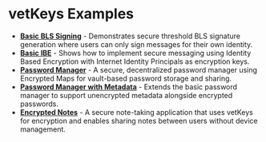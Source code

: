 # vetKeys Examples

- **[Basic BLS Signing](https://github.com/dfinity/vetkeys/tree/main/examples/basic_bls_signing)** - Demonstrates secure threshold BLS signature generation where users can only sign messages for their own identity.
- **[Basic IBE](https://github.com/dfinity/vetkeys/tree/main/examples/basic_ibe)** - Shows how to implement secure messaging using Identity Based Encryption with Internet Identity Principals as encryption keys.
- **[Password Manager](https://github.com/dfinity/vetkeys/tree/main/examples/password_manager)** - A secure, decentralized password manager using Encrypted Maps for vault-based password storage and sharing.
- **[Password Manager with Metadata](https://github.com/dfinity/vetkeys/tree/main/examples/password_manager_with_metadata)** - Extends the basic password manager to support unencrypted metadata alongside encrypted passwords.
- **[Encrypted Notes](https://github.com/dfinity/vetkeys/tree/main/examples/encrypted_notes_dapp_vetkd)** - A secure note-taking application that uses vetKeys for encryption and enables sharing notes between users without device management.